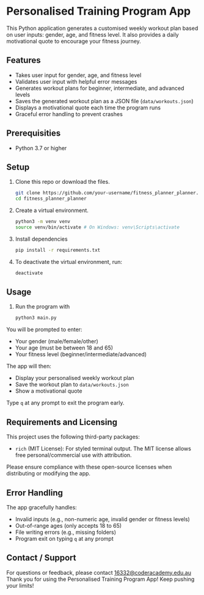 # Personalised Training Program App

This Python application generates a customised weekly workout plan based on user inputs: gender, age, and fitness level. It also provides a daily motivational quote to encourage your fitness journey.

## Features

- Takes user input for gender, age, and fitness level
- Validates user input with helpful error messages
- Generates workout plans for beginner, intermediate, and advanced levels
- Saves the generated workout plan as a JSON file (`data/workouts.json`)
- Displays a motivational quote each time the program runs
- Graceful error handling to prevent crashes

## Prerequisities

- Python 3.7 or higher 

## Setup

1. Clone this repo or download the files.
   ```bash
   git clone https://github.com/your-username/fitness_planner_planner.git
   cd fitness_planner_planner

2. Create a virtual environment.
    ```bash
    python3 -m venv venv
    source venv/bin/activate # On Windows: venv\Scripts\activate
    ```

3. Install dependencies 
    ```bash
    pip install -r requirements.txt
    ```

4. To deactivate the virtual environment, run:
    ```bash 
    deactivate
    ```

## Usage 

1. Run the program with 
    ```bash
    python3 main.py 
    ```

You will be prompted to enter:
- Your gender (male/female/other)
- Your age (must be between 18 and 65)
- Your fitness level (beginner/intermediate/advanced)

The app will then:
- Display your personalised weekly workout plan
- Save the workout plan to ```data/workouts.json```
- Show a motivational quote

Type ```q``` at any prompt to exit the program early.

## Requirements and Licensing 

This project uses the following third-party packages:
- ```rich``` (MIT License): For styled terminal output. The MIT license allows free personal/commercial use with attribution.

Please ensure compliance with these open-source licenses when distributing or modifying the app.

## Error Handling

The app gracefully handles:
- Invalid inputs (e.g., non-numeric age, invalid gender or fitness levels)
- Out-of-range ages (only accepts 18 to 65)
- File writing errors (e.g., missing folders)
- Program exit on typing ```q``` at any prompt

## Contact / Support 
For questions or feedback, please contact 16332@coderacademy.edu.au
Thank you for using the Personalised Training Program App! Keep pushing your limits!

